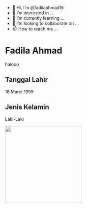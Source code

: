 - 👋 Hi, I’m @fadilaahmad16
- 👀 I’m interested in ...
- 🌱 I’m currently learning ...
- 💞️ I’m looking to collaborate on ...
- 📫 How to reach me ...

# Fadila Ahmad
halooo
## Tanggal Lahir
16 Maret 1999
## Jenis Kelamin
Laki-Laki


<p>
  <img width="250" align='left' src="https://github.com/WaylonWalker/WaylonWalker/blob/main/icon/hacktoberfest.png?raw=true">
</p>
<!---
fadilaahmad16/fadilaahmad16 is a ✨ special ✨ repository because its `README.md` (this file) appears on your GitHub profile.
You can click the Preview link to take a look at your changes.
--->
